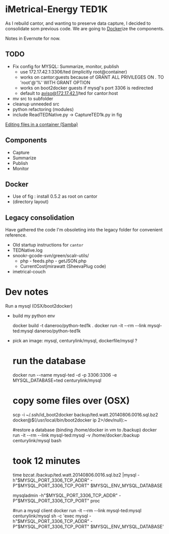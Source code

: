 # iMetrical-Energy TED1K

As I rebuild cantor, and wanting to preserve data capture, I decided to consolidate som previous code. We are going to [Docker](https://www.docker.com/)ize the components.

Notes in Evernote for now. 

## TODO
* Fix config for MYSQL: Summarize, monitor, publish
    * use 172.17.42.1:3306/ted (implicitly root@container)
    * works on cantor:guests because of GRANT ALL PRIVILEGES ON *.* TO 'root'@'%' WITH GRANT OPTION
    * works on boot2docker guests if mysql's port 3306 is redirected
    * default to aviso@172.17.42.1/ted for cantor:host
* mv src to subfolder
* cleanup unneeded src
* python refactoring (modules)
* include ReadTEDNative.py -> CaptureTED1k.py in fig

[Editing files in a container (Samba)](https://groups.google.com/forum/#!topic/docker-user/UubYr7b4fMI)

## Components

* Capture
* Summarize
* Publish
* Monitor

## Docker

* Use of fig : install 0.5.2 as root on cantor
* (directory layout)

## Legacy consolidation
Have gathered the code I'm obsoleting into the legacy folder for convenient reference.

* Old startup instructions for `cantor`
* TEDNative.log
* snookr-gcode-svn/green/scalr-utils/
    * php - feeds.php - getJSON.php
    * CurrentCost|mirawatt (SheevaPlug code)
* imetrical-couch

# Dev notes
Run a mysql (OSX/boot2docker)

* build my python env
    
    docker build -t daneroo/python-ted1k .
    docker run -it --rm --link mysql-ted:mysql daneroo/python-ted1k


* pick an image: mysql, centurylink/mysql, dockerfile/mysql ?


    # run the database
    docker run --name mysql-ted -d -p 3306:3306 -e MYSQL_DATABASE=ted centurylink/mysql

    # copy some files over (OSX)
    scp -i ~/.ssh/id_boot2docker backup/ted.watt.20140806.0016.sql.bz2 docker@$(/usr/local/bin/boot2docker ip 2>/dev/null):~

    #restore a database (binding /home/docker in vm to /backup)
    docker run -it --rm --link mysql-ted:mysql -v /home/docker:/backup centurylink/mysql bash

    # took 12 minutes
    time bzcat /backup/ted.watt.20140806.0016.sql.bz2 |mysql -h"$MYSQL_PORT_3306_TCP_ADDR" -P"$MYSQL_PORT_3306_TCP_PORT" $MYSQL_ENV_MYSQL_DATABASE

    mysqladmin -h"$MYSQL_PORT_3306_TCP_ADDR" -P"$MYSQL_PORT_3306_TCP_PORT" proc

    #run a mysql client
    docker run -it --rm --link mysql-ted:mysql centurylink/mysql sh -c 'exec mysql -h"$MYSQL_PORT_3306_TCP_ADDR" -P"$MYSQL_PORT_3306_TCP_PORT" $MYSQL_ENV_MYSQL_DATABASE'


